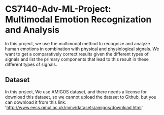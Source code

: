 # CS7140-Adv-ML-Project: Multimodal Emotion Recognization and Analysis
In this project, we use the multimodal method to recognize and analyze human emotions 
in combination with physical and physiological signals. We want to get a comparatively 
correct results given the different types of signals and list the primary components that 
lead to this result in these different types of signals. 
## Dataset
In this project, We use AMIGOS dataset, and there needs a license for download this dataset, so we cannot upload the dataset to Github, but you can download it from this link: 'http://www.eecs.qmul.ac.uk/mmv/datasets/amigos/download.html'
